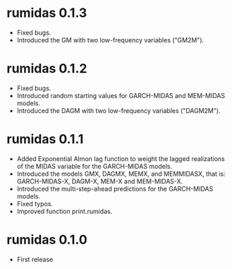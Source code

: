 # rumidas 0.1.3

* Fixed bugs.
* Introduced the GM with two low-frequency variables ("GM2M").

# rumidas 0.1.2

* Fixed bugs.
* Introduced random starting values for GARCH-MIDAS and MEM-MIDAS models.
* Introduced the DAGM with two low-frequency variables ("DAGM2M").

# rumidas 0.1.1

* Added Exponential Almon lag function to weight the lagged realizations of the MIDAS variable for the GARCH-MIDAS models.
* Introduced the models GMX, DAGMX, MEMX, and MEMMIDASX, that is: GARCH-MIDAS-X, DAGM-X, MEM-X and MEM-MIDAS-X.
* Introduced the multi-step-ahead predictions for the GARCH-MIDAS models.
* Fixed typos.
* Improved function print.rumidas.

# rumidas 0.1.0

* First release
